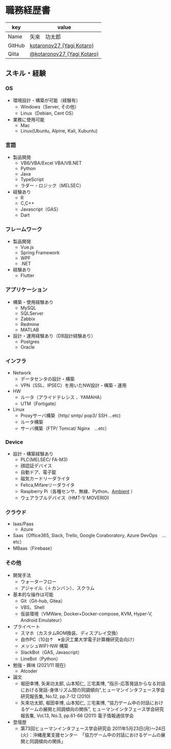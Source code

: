 # 職務経歴書
|key|value|
|---|-----|
|Name|矢來　功太郎|
|GitHub|[kotaronov27 \(Yagi Kotaro\)](https://github.com/kotaronov27)|
|Qiita|[@kotaronov27 \(Yagi Kotaro\)](https://qiita.com/kotaronov27)|


## スキル・経験
### OS
* 環境設計・構築が可能（経験有）
  * Windows（Server, その他）
  * Linux（Debian, Cent OS）
* 業務に使用可能
  * Mac
  * Linux(Ubuntu, Alpine, Kali, Xubuntu)

### 言語
* 製品開発
  * VB6/VBA/Excel VBA/VB.NET
  * Python
  * Java
  * TypeScript
  * ラダー・ロジック（MELSEC）
* 経験あり
  * R
  * C,C++
  * Javascript（GAS）
  * Dart

### フレームワーク
* 製品開発
  * Vue.js
  * Spring Framework
  * WPF
  * .NET
* 経験あり
  * Flutter

### アプリケーション
* 構築・使用経験あり
  * MySQL
  * SQLServer
  * Zabbix
  * Redmine
  * MATLAB
* 設計・運用経験あり（DB設計経験あり）
  * Postgres
  * Oracle

### インフラ
* Network
  * データセンタの設計・構築
  * VPN（SSL、IPSEC）を用いたNW設計・構築・運用
* HW 
  * ルータ（アライドテレシス 、YAMAHA）
  * UTM（Fortigate）
* Linux
  * Proxyサーバ構築（http/ smtp/ pop3/ SSH …etc)
  * ルータ構築
  * サーバ構築（FTP/ Tomcat/ Nginx　…etc）

### Device
* 設計・構築経験あり
  * PLC(MELSEC/ FA-M3)
  * 顔認証デバイス
  * 自動ドア、電子錠
  * 磁気カードリーダライタ
  * Felica,Mifareリーダライタ
  * Raspberry Pi（各種センサ、無線、Python、[Ambient](https://ambidata.io/) ）
  * ウェアラブルデバイス（HMT-1/ MOVERIO)

### クラウド 
* Iaas/Paas
  * Azure
* Saas（Office365, Slack, Trello, Google Coraboratory, Azure DevOps　…etc）
* MBaas（Firebase）

### その他
* 開発手法
  * ウォーターフロー
  * アジャイル（＋カンバン）、スクラム
* 基本的な操作は可能
  * Git（Git-hub, Gitea）
  * VBS、Shell
  * 仮装環境（VMWare, Docker+Docker-compose, KVM, Hyper-V, Android Emulateur）
* プライベート
  * スマホ（カスタムROM換装、ディスプレイ交換）
  * 自作PC（10台↑　※金沢工業大学電子計算機研究会向け）
  * メッシュWIFI-NW 構築
  * SlackBot（GAS, Javascript）
  * LineBot（Python）
* 勉強・興味 (2021/11 現在)
  * Atcoder
* 論文
  * 堀田幸博, 矢来功太郎, 山本知仁, 三宅美博, "指示-応答発話からなる対話における発話-身体リズム間の同調傾向",ヒューマンインタフェース学会研究報告集, No.12, pp.7-12 (2010)
  * 矢來功太郎, 堀田幸博, 山本知仁, 三宅美博, "協力ゲーム中の対話におけるゲームの展開と同調傾向の関係", ヒューマンインタフェース学会研究報告集, Vol.13, No.3, pp.61-66 (2011) 電子情報通信学会
* 登壇歴
  * 第73回ヒューマンインタフェース学会研究会 2011年5月23日(月)～24日(火)：沖縄産業支援センター　「協力ゲーム中の対話におけるゲームの展開と同調傾向の関係」
